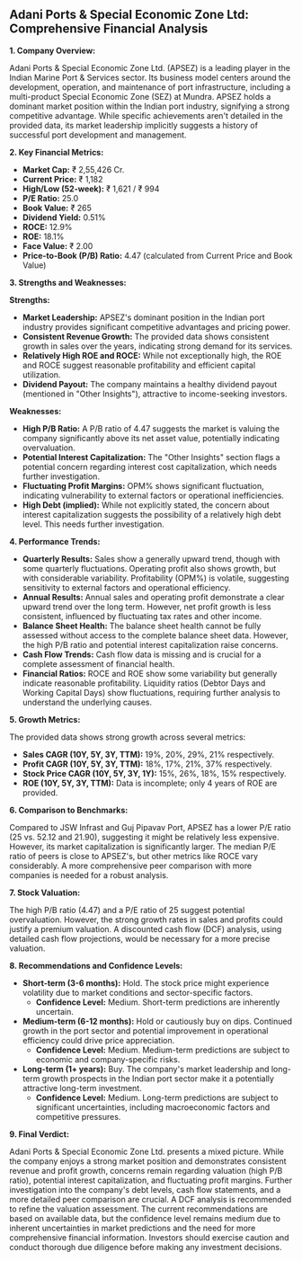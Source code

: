 ## Adani Ports & Special Economic Zone Ltd: Comprehensive Financial Analysis

**1. Company Overview:**

Adani Ports & Special Economic Zone Ltd. (APSEZ) is a leading player in the Indian Marine Port & Services sector.  Its business model centers around the development, operation, and maintenance of port infrastructure, including a multi-product Special Economic Zone (SEZ) at Mundra.  APSEZ holds a dominant market position within the Indian port industry, signifying a strong competitive advantage.  While specific achievements aren't detailed in the provided data, its market leadership implicitly suggests a history of successful port development and management.

**2. Key Financial Metrics:**

* **Market Cap:** ₹ 2,55,426 Cr.
* **Current Price:** ₹ 1,182
* **High/Low (52-week):** ₹ 1,621 / ₹ 994
* **P/E Ratio:** 25.0
* **Book Value:** ₹ 265
* **Dividend Yield:** 0.51%
* **ROCE:** 12.9%
* **ROE:** 18.1%
* **Face Value:** ₹ 2.00
* **Price-to-Book (P/B) Ratio:** 4.47 (calculated from Current Price and Book Value)


**3. Strengths and Weaknesses:**

**Strengths:**

* **Market Leadership:** APSEZ's dominant position in the Indian port industry provides significant competitive advantages and pricing power.
* **Consistent Revenue Growth:**  The provided data shows consistent growth in sales over the years, indicating strong demand for its services.
* **Relatively High ROE and ROCE:**  While not exceptionally high, the ROE and ROCE suggest reasonable profitability and efficient capital utilization.
* **Dividend Payout:**  The company maintains a healthy dividend payout (mentioned in "Other Insights"), attractive to income-seeking investors.


**Weaknesses:**

* **High P/B Ratio:** A P/B ratio of 4.47 suggests the market is valuing the company significantly above its net asset value, potentially indicating overvaluation.
* **Potential Interest Capitalization:** The "Other Insights" section flags a potential concern regarding interest cost capitalization, which needs further investigation.
* **Fluctuating Profit Margins:** OPM% shows significant fluctuation, indicating vulnerability to external factors or operational inefficiencies.
* **High Debt (implied):** While not explicitly stated, the concern about interest capitalization suggests the possibility of a relatively high debt level.  This needs further investigation.


**4. Performance Trends:**

* **Quarterly Results:** Sales show a generally upward trend, though with some quarterly fluctuations. Operating profit also shows growth, but with considerable variability.  Profitability (OPM%) is volatile, suggesting sensitivity to external factors and operational efficiency.
* **Annual Results:**  Annual sales and operating profit demonstrate a clear upward trend over the long term. However, net profit growth is less consistent, influenced by fluctuating tax rates and other income.
* **Balance Sheet Health:**  The balance sheet health cannot be fully assessed without access to the complete balance sheet data.  However, the high P/B ratio and potential interest capitalization raise concerns.
* **Cash Flow Trends:**  Cash flow data is missing and is crucial for a complete assessment of financial health.
* **Financial Ratios:**  ROCE and ROE show some variability but generally indicate reasonable profitability.  Liquidity ratios (Debtor Days and Working Capital Days) show fluctuations, requiring further analysis to understand the underlying causes.


**5. Growth Metrics:**

The provided data shows strong growth across several metrics:

* **Sales CAGR (10Y, 5Y, 3Y, TTM):** 19%, 20%, 29%, 21% respectively.
* **Profit CAGR (10Y, 5Y, 3Y, TTM):** 18%, 17%, 21%, 37% respectively.
* **Stock Price CAGR (10Y, 5Y, 3Y, 1Y):** 15%, 26%, 18%, 15% respectively.
* **ROE (10Y, 5Y, 3Y, TTM):**  Data is incomplete; only 4 years of ROE are provided.


**6. Comparison to Benchmarks:**

Compared to JSW Infrast and Guj Pipavav Port, APSEZ has a lower P/E ratio (25 vs. 52.12 and 21.90), suggesting it might be relatively less expensive. However, its market capitalization is significantly larger.  The median P/E ratio of peers is close to APSEZ's, but other metrics like ROCE vary considerably.  A more comprehensive peer comparison with more companies is needed for a robust analysis.


**7. Stock Valuation:**

The high P/B ratio (4.47) and a P/E ratio of 25 suggest potential overvaluation.  However, the strong growth rates in sales and profits could justify a premium valuation.  A discounted cash flow (DCF) analysis, using detailed cash flow projections, would be necessary for a more precise valuation.


**8. Recommendations and Confidence Levels:**

* **Short-term (3-6 months):** Hold.  The stock price might experience volatility due to market conditions and sector-specific factors.
    * **Confidence Level:** Medium.  Short-term predictions are inherently uncertain.
* **Medium-term (6-12 months):** Hold or cautiously buy on dips.  Continued growth in the port sector and potential improvement in operational efficiency could drive price appreciation.
    * **Confidence Level:** Medium.  Medium-term predictions are subject to economic and company-specific risks.
* **Long-term (1+ years):** Buy.  The company's market leadership and long-term growth prospects in the Indian port sector make it a potentially attractive long-term investment.
    * **Confidence Level:** Medium.  Long-term predictions are subject to significant uncertainties, including macroeconomic factors and competitive pressures.


**9. Final Verdict:**

Adani Ports & Special Economic Zone Ltd. presents a mixed picture.  While the company enjoys a strong market position and demonstrates consistent revenue and profit growth, concerns remain regarding valuation (high P/B ratio), potential interest capitalization, and fluctuating profit margins.  Further investigation into the company's debt levels, cash flow statements, and a more detailed peer comparison are crucial.  A DCF analysis is recommended to refine the valuation assessment.  The current recommendations are based on available data, but the confidence level remains medium due to inherent uncertainties in market predictions and the need for more comprehensive financial information.  Investors should exercise caution and conduct thorough due diligence before making any investment decisions.

